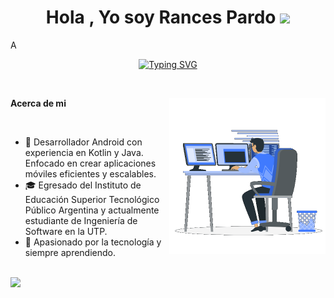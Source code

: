 
<h1 align="center"><b>Hola , Yo soy Rances Pardo </b><img src="https://media.giphy.com/media/hvRJCLFzcasrR4ia7z/giphy.gif" width="35"></h1>
<!--  -->A
<p align="center">
  <a href="https://git.io/typing-svg"><img src="https://readme-typing-svg.demolab.com?font=Fira+Code&pause=1000&width=435&lines=Programador+Android+%2F+Backend;Estudiante+de+Ingenier%C3%ADa+de+Software" alt="Typing SVG" /></a>
</p>


<br>


<picture> <img align="right" src="https://github.com/0xAbdulKhalid/0xAbdulKhalid/raw/main/assets/mdImages/Right_Side.gif" width = 250px></picture>
	
**Acerca de mi**

<br>

- 📱 Desarrollador Android con experiencia en Kotlin y Java. Enfocado en crear aplicaciones móviles eficientes y escalables.
- 🎓 Egresado del Instituto de Educación Superior Tecnológico Público Argentina y actualmente estudiante de Ingeniería de Software en la UTP.
- 🚀 Apasionado por la tecnología y siempre aprendiendo.
<br><br>

<img src="https://user-images.githubusercontent.com/73097560/115834477-dbab4500-a447-11eb-908a-139a6edaec5c.gif"><br><br>
